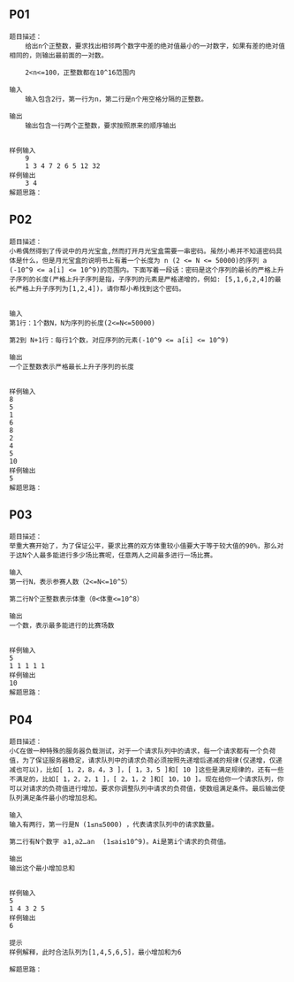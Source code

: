 ## P01
    题目描述：
        给出n个正整数，要求找出相邻两个数字中差的绝对值最小的一对数字，如果有差的绝对值相同的，则输出最前面的一对数。
    
        2<n<=100，正整数都在10^16范围内
    
    输入
        输入包含2行，第一行为n，第二行是n个用空格分隔的正整数。
    
    输出
        输出包含一行两个正整数，要求按照原来的顺序输出
    
    
    样例输入
        9
        1 3 4 7 2 6 5 12 32
    样例输出
        3 4
    解题思路：

## P02
    题目描述：
    小希偶然得到了传说中的月光宝盒,然而打开月光宝盒需要一串密码。虽然小希并不知道密码具体是什么，但是月光宝盒的说明书上有着一个长度为 n (2 <= N <= 50000)的序列 a (-10^9 <= a[i] <= 10^9)的范围内。下面写着一段话：密码是这个序列的最长的严格上升子序列的长度(严格上升子序列是指，子序列的元素是严格递增的，例如: [5,1,6,2,4]的最长严格上升子序列为[1,2,4])，请你帮小希找到这个密码。
    
    
    输入
    第1行：1个数N，N为序列的长度(2<=N<=50000)
    
    第2到 N+1行：每行1个数，对应序列的元素(-10^9 <= a[i] <= 10^9)
    
    输出
    一个正整数表示严格最长上升子序列的长度
    
    
    样例输入
    8
    5
    1
    6
    8
    2
    4
    5
    10
    样例输出
    5
    解题思路：
    
## P03
    题目描述：
    举重大赛开始了，为了保证公平，要求比赛的双方体重较小值要大于等于较大值的90%，那么对于这N个人最多能进行多少场比赛呢，任意两人之间最多进行一场比赛。
    
    输入
    第一行N，表示参赛人数（2<=N<=10^5）
    
    第二行N个正整数表示体重（0<体重<=10^8）
    
    输出
    一个数，表示最多能进行的比赛场数
    
    
    样例输入
    5
    1 1 1 1 1
    样例输出
    10    
    解题思路：
    
    
    
## P04
    题目描述：
    小C在做一种特殊的服务器负载测试，对于一个请求队列中的请求，每一个请求都有一个负荷值，为了保证服务器稳定，请求队列中的请求负荷必须按照先递增后递减的规律(仅递增，仅递减也可以)，比如[ 1，2，8，4，3 ]，[ 1，3，5 ]和[ 10 ]这些是满足规律的，还有一些不满足的，比如[ 1，2，2，1 ]，[ 2，1，2 ]和[ 10，10 ]。现在给你一个请求队列，你可以对请求的负荷值进行增加，要求你调整队列中请求的负荷值，使数组满足条件。最后输出使队列满足条件最小的增加总和。
    
    输入
    输入有两行，第一行是N (1≤n≤5000) ，代表请求队列中的请求数量。
    
    第二行有N个数字 a1,a2…an  (1≤ai≤10^9)。Ai是第i个请求的负荷值。
    
    输出
    输出这个最小增加总和
    
    
    样例输入
    5
    1 4 3 2 5
    样例输出
    6
    
    提示
    样例解释，此时合法队列为[1,4,5,6,5]，最小增加和为6 
    
    解题思路：